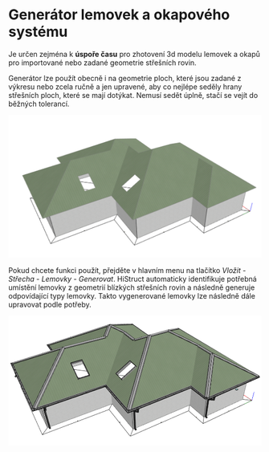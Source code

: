 # Generátor lemovek a okapového systému

Je určen zejména k **úspoře času** pro zhotovení 3d modelu lemovek a okapů pro importované nebo zadané geometrie střešních rovin.

Generátor lze použít obecně i na geometrie ploch, které jsou zadané z výkresu nebo zcela ručně a jen upravené, aby co nejlépe seděly hrany střešních ploch, které se mají dotýkat. Nemusí sedět úplně, stačí se vejít do běžných tolerancí.

![Source geometry for flashing generator](img/sourceGeometryForFlashingGenerator.png)

Pokud chcete funkci použít, přejděte v hlavním menu na tlačítko *Vložit* - *Střecha* - *Lemovky* - *Generovat*. HiStruct automaticky identifikuje potřebná umístění lemovky z geometrií blízkých střešních rovin a následně generuje odpovídající typy lemovky. Takto vygenerované lemovky lze následně dále upravovat podle potřeby. 

![Generated flashing result](img/generatedFlashingResult.png)
